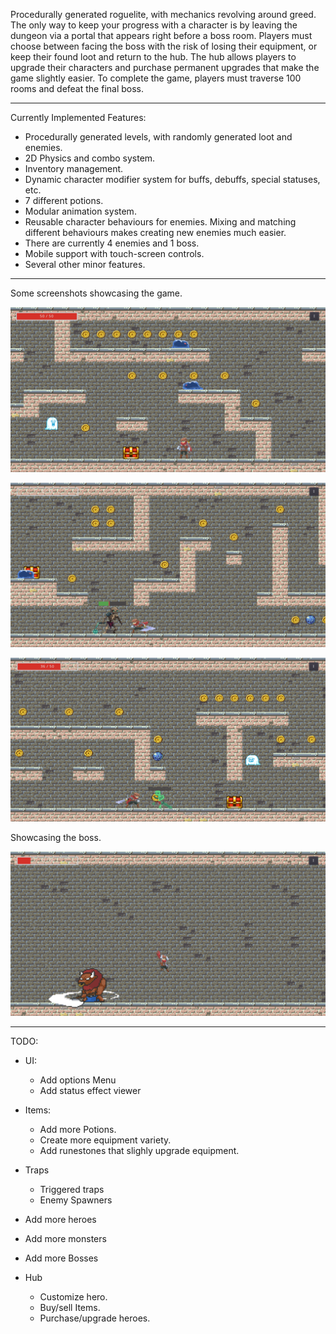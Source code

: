 Procedurally generated roguelite, with mechanics revolving around greed.
The only way to keep your progress with a character is by leaving the dungeon via a portal that appears right before a boss room.
Players must choose between facing the boss with the risk of losing their equipment, or keep their found loot and return to the hub.
The hub allows players to upgrade their characters and purchase permanent upgrades that make the game slightly easier.
To complete the game, players must traverse 100 rooms and defeat the final boss.

***

Currently Implemented Features:
  * Procedurally generated levels, with randomly generated loot and enemies.
  * 2D Physics and combo system.
  * Inventory management.
  * Dynamic character modifier system for buffs, debuffs, special statuses, etc.
  * 7 different potions.
  * Modular animation system.
  * Reusable character behaviours for enemies. Mixing and matching different behaviours makes creating new enemies much easier.
  * There are currently 4 enemies and 1 boss.
  * Mobile support with touch-screen controls.
  * Several other minor features.

***

Some screenshots showcasing the game. 

![In-Game Screenshot](/Screenshots/1.png)

![In-Game Screenshot](/Screenshots/2.png)

![In-Game Screenshot](/Screenshots/3.png)


Showcasing the boss.

![In-Game Screenshot](/Screenshots/4.png)





*** 

TODO:

* UI:
  * Add options Menu
  * Add status effect viewer
	

* Items:
	* Add more Potions.
  * Create more equipment variety.
  * Add runestones that slighly upgrade equipment.

  
* Traps
	* Triggered traps
	* Enemy Spawners


* Add more heroes


* Add more monsters


* Add more Bosses


* Hub
  * Customize hero.
  * Buy/sell Items.
  * Purchase/upgrade heroes.
	

